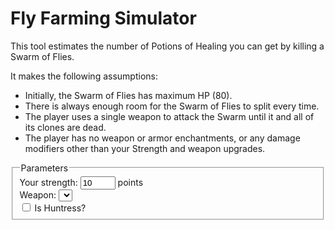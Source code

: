 # Fly Farming Simulator

<template class="style-placeholder">
  <style>
    #strength {
      width: 3em;
    }

    #output_table table {
      border-collapse: collapse;
    }

    #output_table {
      margin: 1em;
    }

    #output_table td, #output_table th {
      border: 1px solid black;
      padding: .2em .4em;
    }

    #output_table tr:nth-child(2n) {
      background-color: #ddd;
    }
  </style>
</template>

This tool estimates the number of Potions of Healing you can get by killing a Swarm of Flies.

It makes the following assumptions:

* Initially, the Swarm of Flies has maximum HP (80).
* There is always enough room for the Swarm of Flies to split every time.
* The player uses a single weapon to attack the Swarm until it and all of its clones are dead.
* The player has no weapon or armor enchantments, or any damage modifiers other than your Strength and weapon upgrades.

<fieldset id="swarm_form">
  <legend>Parameters</legend>
  <div>
    <label>Your strength: <input id="strength" type="number" min="0" max="20" value="10"> points</label>
  </div>
  <div>
    <label>Weapon: <select id="weapons"></select></label>
  </div>
  <div>
    <label><input id="is_huntress" type="checkbox"> Is Huntress?</label>
  </div>
</fieldset>

<div id="output_table"></div>

<script>

document.head.appendChild(
  document.querySelector('template.style-placeholder').content
);

/**
 * Generates a melee weapon template using the given parameters.
 */
function generateMeleeWeapon(name, tier, accuracy, attackDelay) {
  return {
    name,
    minDamage: tier,
    maxDamage: Math.floor((tier * tier - tier + 10) / accuracy * attackDelay),
    minDamagePerLevel: 1,
    maxDamagePerLevel: tier,
    strengthRequirement: 8 + tier * 2,
    isRanged: false,
  };
}

const weapons = {
  knuckleduster: generateMeleeWeapon('Knuckleduster', 1, 1, 0.5),
  dagger: generateMeleeWeapon('Dagger', 1, 1.2, 1),
  short_sword: Object.assign(
    generateMeleeWeapon('Short Sword', 1, 1, 1),
    { maxDamage: 12, strengthRequirement: 11, }
  ),
  quarterstaff: generateMeleeWeapon('Quarterstaff', 2, 1, 1),
  spear: generateMeleeWeapon('Spear', 2, 1, 1.5),
  mace: generateMeleeWeapon('Mace', 3, 1, 0.8),
  sword: generateMeleeWeapon('Sword', 3, 1, 1),
  battle_axe: generateMeleeWeapon('Battle Axe', 4, 1.2, 1),
  longsword: generateMeleeWeapon('Longsword', 4, 1, 1),
  war_hammer: generateMeleeWeapon('War Hammer', 5, 1.2, 1),
  glaive: generateMeleeWeapon('Glaive', 5, 1, 1),
  'boomerang': {
    name: 'Boomerang',
    minDamage: 1,
    maxDamage: 4,
    minDamagePerLevel: 1,
    maxDamagePerLevel: 2,
    strengthRequirement: 10,
    isRanged: true,
  },
  'wand': {
    name: 'Wand (melee)',
    minDamage(level) { return 1 + Math.floor(level / 3); },
    maxDamage(level) {
      const tier = this.minDamage(level);
      return Math.floor((tier * tier - tier + 10) / 2) + level;
    },
  },
};


/**
 * Creates a damage distribution that matches com.watabou.utils.Random.IntRange
 */
function uniformIntDistribution(min, max) {
  if (min > max)
    throw new Error(`min={min} must be lesser than max={max}`);

  const results = new Map;
  const chance = 1 / (max - min + 1);

  for (let dmg = min; dmg <= max; ++dmg)
    results.set(dmg, chance);

  return results;
}


/**
 * Creates a damage distribution that matches com.watabou.utils.Random.NormalIntRange
 */
function triangularIntDistribution(min, max) {
  if (min > max)
    throw new Error(`min={min} must be lesser than max={max}`);

  const half_width = (max - min + 1) / 2;
  const height = 1 / half_width;
  const slope = 1 / (half_width * half_width);

  const results = new Map;
  for (let dmg = min; dmg <= max; ++dmg) {
    const x = dmg - min;
    if (x < half_width) {
      if (x + 1 > half_width)
        results.set(dmg, height - slope / 4);
      else
        results.set(dmg, slope * (x + .5));
    }
    else
      results.set(dmg, 2 * height - slope * (x + .5));
  }

  return results;
}


function getWeaponMinDamage(weapon, upgradeLevel) {
  if (typeof weapon.minDamage === 'function')
    return weapon.minDamage(upgradeLevel);
  else
    return weapon.minDamage + upgradeLevel * weapon.minDamagePerLevel;
}

function getWeaponMaxDamage(weapon, upgradeLevel) {
  if (typeof weapon.maxDamage === 'function')
    return weapon.maxDamage(upgradeLevel);
  else
    return weapon.maxDamage + upgradeLevel * weapon.maxDamagePerLevel;
}

function getWeaponDamageDistribution(weapon, upgradeLevel, strength, isHuntress) {
  const weaponDamageDist = triangularIntDistribution(
    getWeaponMinDamage(weapon, upgradeLevel),
    getWeaponMaxDamage(weapon, upgradeLevel),
  );

  const strengthReq = weapon.strengthRequirement - upgradeLevel;

  if (!weapon.isRanged === !isHuntress && strength > strengthReq) {
    const totalDamageDist = new Map;
    const strBonusDamageDist = uniformIntDistribution(0, strength - strengthReq);

    for (const [strBonus, strBonusChance] of strBonusDamageDist) {
      for (const [damage, damageChance] of weaponDamageDist) {
        const totalDamage = damage + strBonus;
        totalDamageDist.set(totalDamage, (totalDamageDist.get(totalDamage) || 0) + damageChance * strBonusChance);
      }
    }

    return totalDamageDist;
  }

  return weaponDamageDist;
}


class SwarmOfFliesFarmingSimulator {
  constructor(damageDist) {
    this.damageDist_ = damageDist;
    this.resultCache_ = new Map;
  }

  /**
   * Simulates killing a Swarm of Flies, using the damage distribution used to
   * instantiate this object.
   */
  simulate(swarmHp = 80, generation = 0) {
    if (swarmHp <= 0)
      throw new Error(`Swarm is already dead at ${swarmHp} HP`);

    let swarmHpCache = this.resultCache_.get(swarmHp);
    if (swarmHpCache && swarmHpCache.has(generation))
      return swarmHpCache.get(generation);

    const result = { hits: 1, kills: 0, potions: 0, };

    for (const [damage, chance] of this.damageDist_) {
      if (damage <= 0)
        throw new Error(`Damage must be greater than 0; ${damage} was found.`);

      const swarmHpNew = swarmHp - damage;

      if (swarmHpNew <= 0) {
        // Swarm is killed
        const potionDropChance = 1 / (5 * (generation + 1));
        result.kills += chance;
        result.potions += chance * potionDropChance;
      }
      else if (swarmHpNew >= 2) {
        // Swarm splits in two
        const swarm2Hp = Math.floor(swarmHpNew / 2);
        const swarm1Hp = swarmHpNew - swarm2Hp;

        const swarm1Result = this.simulate(swarm1Hp, generation + 1);
        const swarm2Result = this.simulate(swarm2Hp, generation + 1);

        result.hits += chance * (swarm1Result.hits + swarm2Result.hits);
        result.kills += chance * (swarm1Result.kills + swarm2Result.kills);
        result.potions += chance * (swarm1Result.potions + swarm2Result.potions);
      }
      else {
        // Swarm will be killed on next attack
        const nextResult = this.simulate(swarmHpNew, generation);
        result.hits += chance * nextResult.hits;
        result.kills += chance * nextResult.kills;
        result.potions += chance * nextResult.potions;
      }
    }

    // Cache results
    this.resultCache_.set(swarmHp, swarmHpCache = this.resultCache_.get(swarmHp) || new Map);
    swarmHpCache.set(generation, result);

    return result;
  }
}


// Populate 'select weapon' field
document.getElementById('weapons').innerHTML = Object.entries(weapons).map(
  ([weaponId, weapon]) => {
    const text = weapon.name + (weapon.strengthRequirement ? ` [${weapon.strengthRequirement} STR]` : '');
    return `<option value="${weaponId}">${text}</option>`;
  }
).join('');


document.getElementById('swarm_form').addEventListener('change', event => {
  const strength = parseInt(document.getElementById('strength').value);
  const weaponId = document.getElementById('weapons').value;
  const isHuntress = document.getElementById('is_huntress').checked;

  const weapon = weapons[weaponId];

  const results = [];

  for (let weaponUpgrade = 0; weaponUpgrade <= 15; ++weaponUpgrade) {
    const damageDist = getWeaponDamageDistribution(weapon, weaponUpgrade, strength, isHuntress);
    const simulator = new SwarmOfFliesFarmingSimulator(damageDist);
    const simResult = simulator.simulate();

    const damageValues = Array.from(damageDist.keys());
    simResult.minDamage = Math.min(...damageValues);
    simResult.maxDamage = Math.max(...damageValues);
    simResult.weaponUpgrade = weaponUpgrade;

    results.push(simResult);
  }

  let tableHtml = '<table>'
    + '<tr>'
    + '<th>Weapon Upgrades</th>'
    + '<th>Damage</th>'
    + '<th># of Attacks</th>'
    + '<th># of Splits</th>'
    + '<th># of Potions Dropped</th>'
    + '<th># of Attacks to Get a Potion</th>'
    + '</tr>';

  for (const sim of results) {
    tableHtml += '<tr>'
      + '<td>' + sim.weaponUpgrade + '</td>'
      + '<td>' + sim.minDamage + '-' + sim.maxDamage + '</td>'
      + '<td>' + sim.hits.toFixed(2) + '</td>'
      + '<td>' + (sim.kills - 1).toFixed(2) + '</td>'
      + '<td>' + sim.potions.toFixed(3) + '</td>'
      + '<td>' + (sim.hits / sim.potions).toFixed(2) + '</td>'
      + '</tr>';
  }

  tableHtml += '</table>';

  document.getElementById('output_table').innerHTML = tableHtml;
});

document.getElementById('swarm_form').dispatchEvent(new Event('change'));

</script>